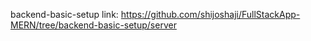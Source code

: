 backend-basic-setup link: https://github.com/shijoshaji/FullStackApp-MERN/tree/backend-basic-setup/server